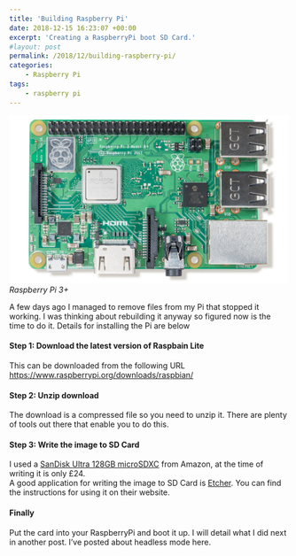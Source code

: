 ```yaml
---
title: 'Building Raspberry Pi'
date: 2018-12-15 16:23:07 +00:00
excerpt: 'Creating a RaspberryPi boot SD Card.'
#layout: post
permalink: /2018/12/building-raspberry-pi/
categories:
    - Raspberry Pi
tags:
    - raspberry pi
---
```



![Raspberry Pi 3+](pi-3b-plus-small-9.jpg)
_Raspberry Pi 3+_
            
A few days ago I managed to remove files from my Pi that stopped it working. I was thinking about rebuilding it anyway so figured now is the time to do it. Details for installing the Pi are below

#### Step 1: Download the latest version of Raspbain Lite

This can be downloaded from the following URL <https://www.raspberrypi.org/downloads/raspbian/>

#### Step 2: Unzip download

The download is a compressed file so you need to unzip it. There are plenty of tools out there that enable you to do this.

#### Step 3: Write the image to SD Card

I used a [SanDisk Ultra 128GB microSDXC](https://www.amazon.co.uk/gp/product/B073JYC4XM) from Amazon, at the time of writing it is only £24.   
A good application for writing the image to SD Card is [Etcher](https://www.balena.io/etcher/). You can find the instructions for using it on their website.

#### Finally

Put the card into your RaspberryPi and boot it up. I will detail what I did next in another post. I’ve posted about headless mode here.